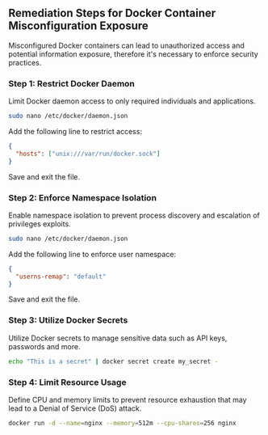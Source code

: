 

## Remediation Steps for Docker Container Misconfiguration Exposure
Misconfigured Docker containers can lead to unauthorized access and potential information exposure, therefore it's necessary to enforce security practices. 

### Step 1: Restrict Docker Daemon 
Limit Docker daemon access to only required individuals and applications.
```bash
sudo nano /etc/docker/daemon.json
```
Add the following line to restrict access:
```json
{
  "hosts": ["unix:///var/run/docker.sock"]
}
```
Save and exit the file. 

### Step 2: Enforce Namespace Isolation 
Enable namespace isolation to prevent process discovery and escalation of privileges exploits.
```bash
sudo nano /etc/docker/daemon.json
```
Add the following line to enforce user namespace:
```json
{
  "userns-remap": "default"
}
```
Save and exit the file. 

### Step 3: Utilize Docker Secrets
Utilize Docker secrets to manage sensitive data such as API keys, passwords and more. 
```bash
echo "This is a secret" | docker secret create my_secret -
```

### Step 4: Limit Resource Usage
Define CPU and memory limits to prevent resource exhaustion that may lead to a Denial of Service (DoS) attack.
```bash
docker run -d --name=nginx --memory=512m --cpu-shares=256 nginx
```